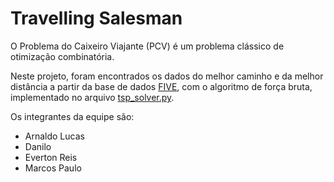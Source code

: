 # Travelling Salesman

O Problema do Caixeiro Viajante (PCV) é um problema clássico de otimização combinatória.

Neste projeto, foram encontrados os dados do melhor caminho e da 
melhor distância a partir da base de dados [FIVE](data/FIVE), com 
o algoritmo de força bruta, implementado no arquivo [tsp_solver.py](utils/tsp_solver.py).

Os integrantes da equipe são:

- Arnaldo Lucas
- Danilo
- Everton Reis
- Marcos Paulo